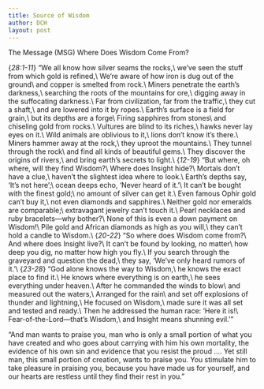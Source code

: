 ```yaml
---
title: Source of Wisdom
author: DCH
layout: post
---
```

The Message (MSG) Where Does Wisdom Come From?

{*28:1-11*} “We all know how silver seams the rocks,\\
    we’ve seen the stuff from which gold is refined,\\
We’re aware of how iron is dug out of the ground\\
    and copper is smelted from rock.\\
Miners penetrate the earth’s darkness,\\
    searching the roots of the mountains for ore,\\
    digging away in the suffocating darkness.\\
Far from civilization, far from the traffic,\\
    they cut a shaft,\\
    and are lowered into it by ropes.\\
Earth’s surface is a field for grain,\\
    but its depths are a forge\\
Firing sapphires from stones\\
    and chiseling gold from rocks.\\
Vultures are blind to its riches,\\
    hawks never lay eyes on it.\\
Wild animals are oblivious to it,\\
    lions don’t know it’s there.\\
Miners hammer away at the rock,\\
    they uproot the mountains.\\
They tunnel through the rock\\
    and find all kinds of beautiful gems.\\
They discover the origins of rivers,\\
    and bring earth’s secrets to light.\\
{*12-19*} “But where, oh where, will they find Wisdom?\\
    Where does Insight hide?\\
Mortals don’t have a clue,\\
    haven’t the slightest idea where to look.\\
Earth’s depths say, ‘It’s not here’;\\
    ocean deeps echo, ‘Never heard of it.’\\
It can’t be bought with the finest gold;\\
    no amount of silver can get it.\\
Even famous Ophir gold can’t buy it,\\
    not even diamonds and sapphires.\\
Neither gold nor emeralds are comparable;\\
    extravagant jewelry can’t touch it.\\
Pearl necklaces and ruby bracelets—why bother?\\
    None of this is even a down payment on Wisdom!\\
Pile gold and African diamonds as high as you will,\\
    they can’t hold a candle to Wisdom.\\
{*20-22*} “So where does Wisdom come from?\\
    And where does Insight live?\\
It can’t be found by looking, no matter\\
    how deep you dig, no matter how high you fly.\\
If you search through the graveyard and question the dead,\\
    they say, ‘We’ve only heard rumors of it.’\\
{*23-28*} “God alone knows the way to Wisdom,\\
    he knows the exact place to find it.\\
He knows where everything is on earth,\\
    he sees everything under heaven.\\
After he commanded the winds to blow\\
    and measured out the waters,\\
Arranged for the rain\\
    and set off explosions of thunder and lightning,\\
He focused on Wisdom,\\
    made sure it was all set and tested and ready.\\
Then he addressed the human race: ‘Here it is!\\
    Fear-of-the-Lord—that’s Wisdom,\\
    and Insight means shunning evil.’”
    
“And man wants to praise you, man who is only a small portion of what you have created and who goes about carrying with him his own mortality, the evidence of his own sin and evidence that you resist the proud …. Yet still man, this small portion of creation, wants to praise you. You stimulate him to take pleasure in praising you, because you have made us for yourself, and our hearts are restless until they find their rest in you.”
